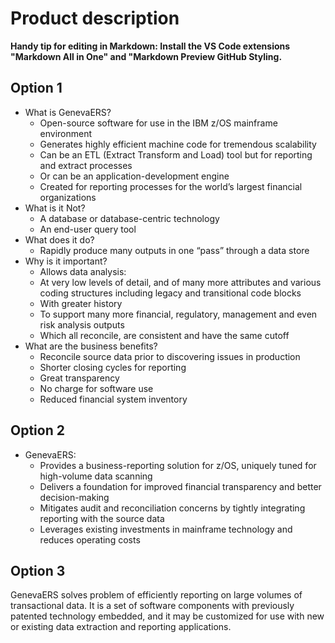 # Product description

**Handy tip for editing in Markdown: Install the VS Code extensions "Markdown All in One" and "Markdown Preview GitHub Styling.**

## Option 1
- What is GenevaERS? 
    - Open-source software for use in the IBM z/OS mainframe environment
    - Generates highly efficient machine code for tremendous scalability
    - Can be an ETL (Extract Transform and Load) tool but for reporting and extract processes
    - Or can be an application-development engine
    - Created for reporting processes for the world’s largest financial organizations
- What is it Not?
    - A database or database-centric technology
    - An end-user query tool
- What does it do? 
    - Rapidly produce many outputs in one “pass” through a data store
- Why is it important?
    - Allows data analysis:
    - At very low levels of detail, and of many more attributes and various coding structures including legacy and transitional code blocks
    - With greater history
    - To support many more financial, regulatory, management and even risk analysis outputs
    - Which all reconcile, are consistent and have the same cutoff
- What are the business benefits?
    - Reconcile source data prior to discovering issues in production
    - Shorter closing cycles for reporting 
    - Great transparency
    - No charge for software use
    - Reduced financial system inventory
## Option 2
- GenevaERS: 
    - Provides a business-reporting solution for z/OS, uniquely tuned for high-volume data scanning
    - Delivers a foundation for improved financial transparency and better decision-making
    - Mitigates audit and reconciliation concerns by tightly integrating reporting with the source data
    - Leverages existing investments in mainframe technology and reduces operating costs
## Option 3
GenevaERS solves problem of efficiently reporting on large volumes of transactional data. It is a set of software components with previously patented technology embedded, and it may be customized for use with new or existing data extraction and reporting applications.